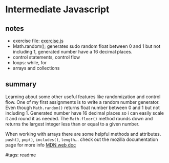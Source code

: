 # Intermediate Javascript

## notes

- exercise file: [exercise.js](./exercise.js)
- Math.random(); generates sudo random float between 0 and 1 but not including 1, generated number have a 16 decimal places.
- control statements, control flow
- loops: while, for
- arrays and collections

## summary

Learning about some other useful features like randomization and control flow. One of my first assignments is to write a random number generator. Even though `Math.random()` returns float number between 0 and 1 but not including 1. Generated number have 16 decimal places so i can easily scale it and round it as needed. The `Math.floor()` method rounds down and returns the largest integer less than or equal to a given number.

When working with arrays there are some helpful methods and attributes. `push()`, `pop()`, `includes()`, `length`... check out the mozilla documentation page for more info [MDN web doc](https://developer.mozilla.org/)

#tags: readme
